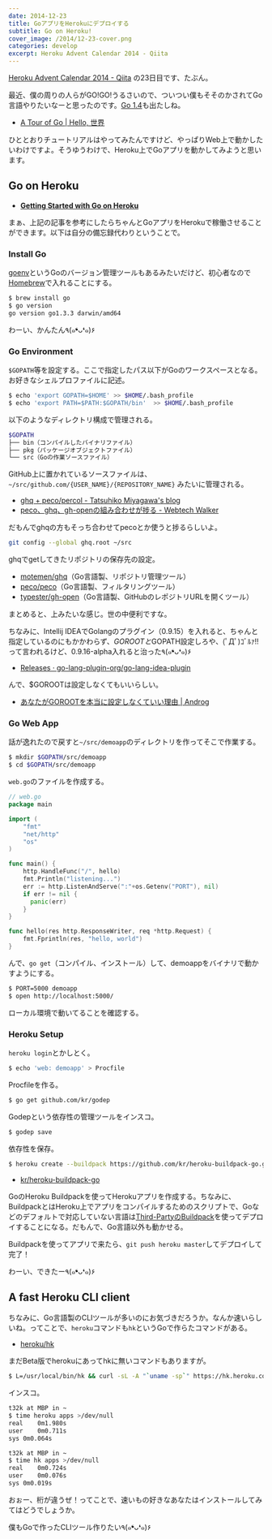 ```yaml
---
date: 2014-12-23
title: GoアプリをHerokuにデプロイする
subtitle: Go on Heroku!
cover_image: /2014/12-23-cover.png
categories: develop
excerpt: Heroku Advent Calendar 2014 - Qiita
---
```


[Heroku Advent Calendar 2014 - Qiita](http://qiita.com/advent-calendar/2014/heroku) の23日目です、たぶん。

最近、僕の周りの人らがGO!GO!うるさいので、ついつい僕もそそのかされてGo言語やりたいなーと思ったのです。[Go 1.4](https://golang.org/doc/go1.4)も出たしね。

+ [A Tour of Go | Hello, 世界](http://go-tour-jp.appspot.com/#1)

ひととおりチュートリアルはやってみたんですけど、やっぱりWeb上で動かしたいわけですよ。そうゆうわけで、Heroku上でGoアプリを動かしてみようと思います。

## Go on Heroku

+ __[Getting Started with Go on Heroku](https://mmcgrana.github.io/2012/09/getting-started-with-go-on-heroku.html)__

まぁ、上記の記事を参考にしたらちゃんとGoアプリをHerokuで稼働させることができます。以下は自分の備忘録代わりということで。

### Install Go

[goenv](https://bitbucket.org/ymotongpoo/goenv)というGoのバージョン管理ツールもあるみたいだけど、初心者なので[Homebrew](http://brew.sh/)で入れることにする。

```sh
$ brew install go
$ go version
go version go1.3.3 darwin/amd64
```

わーい、かんたん٩(๑❛ᴗ❛๑)۶

### Go Environment

`$GOPATH`等を設定する。ここで指定したパス以下がGoのワークスペースとなる。お好きなシェルプロファイルに記述。

```sh
$ echo 'export GOPATH=$HOME' >> $HOME/.bash_profile
$ echo 'export PATH=$PATH:$GOPATH/bin'  >> $HOME/.bash_profile
```

以下のようなディレクトリ構成で管理される。

```sh
$GOPATH
├── bin（コンパイルしたバイナリファイル）
├── pkg（パッケージオブジェクトファイル）
└── src（Goの作業ソースファイル）
```

GitHub上に置かれているソースファイルは、 `~/src/github.com/{USER_NAME}/{REPOSITORY_NAME}` みたいに管理される。

+ [ghq + peco/percol - Tatsuhiko Miyagawa's blog](http://weblog.bulknews.net/post/89635306479/ghq-peco-percol)
+ [peco、ghq、gh-openの組み合わせが捗る - Webtech Walker](http://webtech-walker.com/archive/2014/06/peco-ghq-gh-open.html)

だもんでghqの方もそっち合わせてpecoとか使うと捗るらしいよ。

```sh
git config --global ghq.root ~/src
```

ghqでgetしてきたリポジトリの保存先の設定。

+ [motemen/ghq](https://github.com/motemen/ghq)（Go言語製、リポジトリ管理ツール）
+ [peco/peco](https://github.com/peco/peco)（Go言語製、フィルタリングツール）
+ [typester/gh-open](https://github.com/typester/gh-open)（Go言語製、GitHubのレポジトリURLを開くツール）

まとめると、上みたいな感じ。世の中便利ですな。

ちなみに、Intellij IDEAでGolangのプラグイン（0.9.15）を入れると、ちゃんと指定しているのにもかかわらず、$GOROOTと$GOPATH設定しろや、(ﾟДﾟ)ｺﾞﾙｧ!!って言われるけど、0.9.16-alpha入れると治った٩(๑❛ᴗ❛๑)۶

+ [Releases · go-lang-plugin-org/go-lang-idea-plugin](https://github.com/go-lang-plugin-org/go-lang-idea-plugin/releases)

んで、$GOROOTは設定しなくてもいいらしい。

+ [あなたがGOROOTを本当に設定しなくていい理由 | Androg](http://kwmt27.net/index.php/2013/06/14/you-dont-need-to-set-goroot-really/)

### Go Web App

話が逸れたので戻すと`~/src/demoapp`のディレクトリを作ってそこで作業する。

```sh
$ mkdir $GOPATH/src/demoapp
$ cd $GOPATH/src/demoapp
```

`web.go`のファイルを作成する。

```go
// web.go
package main

import (
    "fmt"
    "net/http"
    "os"
)

func main() {
    http.HandleFunc("/", hello)
    fmt.Println("listening...")
    err := http.ListenAndServe(":"+os.Getenv("PORT"), nil)
    if err != nil {
      panic(err)
    }
}

func hello(res http.ResponseWriter, req *http.Request) {
    fmt.Fprintln(res, "hello, world")
}
```

んで、`go get`（コンパイル、インストール）して、demoappをバイナリで動かすようにする。


```sh
$ PORT=5000 demoapp
$ open http://localhost:5000/
```

ローカル環境で動いてることを確認する。

### Heroku Setup

`heroku login`とかしとく。

```sh
$ echo 'web: demoapp' > Procfile
```
Procfileを作る。

```sh
$ go get github.com/kr/godep
```

Godepという依存性の管理ツールをインスコ。


```sh
$ godep save
```

依存性を保存。


```sh
$ heroku create --buildpack https://github.com/kr/heroku-buildpack-go.git
```

+ [kr/heroku-buildpack-go](https://github.com/kr/heroku-buildpack-go)

GoのHeroku Buildpackを使ってHerokuアプリを作成する。ちなみに、BuildpackとはHeroku上でアプリをコンパイルするためのスクリプトで、Goなどのデフォルトで対応していない言語は[Third-PartyのBuildpack](https://devcenter.heroku.com/articles/third-party-buildpacks)を使ってデプロイすることになる。だもんで、Go言語以外も動かせる。

Buildpackを使ってアプリで来たら、`git push heroku master`してデプロイして完了！

わーい、できたー٩(๑❛ᴗ❛๑)۶

## A fast Heroku CLI client

ちなみに、Go言語製のCLIツールが多いのにお気づきだろうか。なんか速いらしいね。ってことで、`heroku`コマンドも`hk`というGoで作らたコマンドがある。

+ [heroku/hk](https://github.com/heroku/hk)

まだBeta版でherokuにあってhkに無いコマンドもありますが。

```sh
$ L=/usr/local/bin/hk && curl -sL -A "`uname -sp`" https://hk.heroku.com/hk.gz | zcat >$L && chmod +x $L
```

インスコ。

```sh
t32k at MBP in ~
$ time heroku apps >/dev/null
real	0m1.980s
user	0m0.711s
sys	0m0.064s

t32k at MBP in ~
$ time hk apps >/dev/null
real	0m0.724s
user	0m0.076s
sys	0m0.019s
```

おぉー、桁が違うぜ！ってことで、速いもの好きなあなたはインストールしてみてはどうでしょうか。

僕もGoで作ったCLIツール作りたい٩(๑❛ᴗ❛๑)۶
